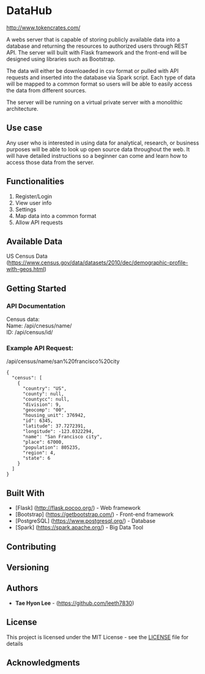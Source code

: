 # DataHub
http://www.tokencrates.com/

A webs server that is capable of storing publicly available data into a database and returning the resources to authorized users through REST API. The server will built with Flask framework and the front-end will be designed using libraries such as Bootstrap. 

The data will either be downloaeded in csv format or pulled with API requests and inserted into the database via Spark script. Each type of data will be mapped to a common format so users will be able to easily access the data from different sources. 

The server will be running on a virtual private server with a monolithic architecture.

## Use case

Any user who is interested in using data for analytical, research, or business purposes will be able to look up open source data throughout the web. It will have detailed instructions so a beginner can come and learn how to access those data from the server. 

## Functionalities

1. Register/Login
2. View user info
3. Settings
4. Map data into a common format
5. Allow API requests

## Available Data

US Census Data (https://www.census.gov/data/datasets/2010/dec/demographic-profile-with-geos.html)

## Getting Started

### API Documentation  
Census data:  
Name: /api/cnesus/name/  
ID: /api/census/id/ 

### Example API Request: 

/api/census/name/san%20francisco%20city  
```
{  
  "census": [  
    {  
      "country": "US",   
      "county": null,   
      "countycc": null,  
      "division": 9,  
      "geocomp": "00",  
      "housing_unit": 376942,  
      "id": 6345,  
      "latitude": 37.7272391,  
      "longitude": -123.0322294,  
      "name": "San Francisco city",  
      "place": 67000,  
      "population": 805235,  
      "region": 4,  
      "state": 6  
    }  
  ]  
}  
```
## Built With

* [Flask] (http://flask.pocoo.org/) - Web framework
* [Bootstrap] (https://getbootstrap.com/) - Front-end framework
* [PostgreSQL] (https://www.postgresql.org/) - Database
* [Spark] (https://spark.apache.org/) - Big Data Tool

## Contributing

## Versioning

## Authors

* **Tae Hyon Lee** - (https://github.com/leeth7830)

## License

This project is licensed under the MIT License - see the [LICENSE](LICENSE) file for details

## Acknowledgments
